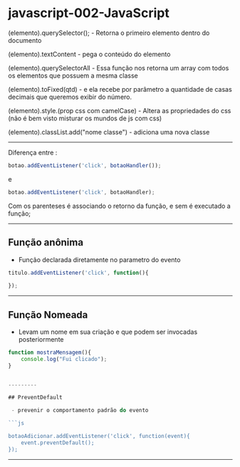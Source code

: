 # javascript-002-JavaScript

(elemento).querySelector(); - Retorna o primeiro elemento dentro do documento

(elemento).textContent - pega o conteúdo do elemento

(elemento).querySelectorAll - Essa função nos retorna um array com todos os elementos que possuem a mesma classe


(elemento).toFixed(qtd) -  e ela recebe por parâmetro a quantidade de casas decimais que queremos exibir do número.

(elemento).style.(prop css com camelCase) - Altera as propriedades do css (não é bem visto misturar os mundos de js com css)

(elemento).classList.add("nome classe") - adiciona uma nova classe 

------------------------

Diferença entre : 
```js
botao.addEventListener('click', botaoHandler());
```
e
```js
botao.addEventListener('click', botaoHandler);
```

Com os parenteses é associando o retorno da função, e sem é executado a função;

------------------------

## Função anônima 
 - Função declarada diretamente no parametro do evento

```js
titulo.addEventListener('click', function(){
   
});

```
------------------------

## Função Nomeada 
 - Levam um nome em sua criação e que podem ser invocadas posteriormente

```js
function mostraMensagem(){
    console.log("Fui clicado");
}


---------

## PreventDefault

 - prevenir o comportamento padrão do evento

```js

botaoAdicionar.addEventListener('click', function(event){
    event.preventDefault();
});
```
-----
